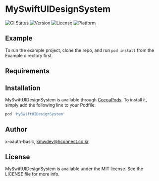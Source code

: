 # MySwiftUIDesignSystem

[![CI Status](https://img.shields.io/travis/x-oauth-basic/MySwiftUIDesignSystem.svg?style=flat)](https://travis-ci.org/x-oauth-basic/MySwiftUIDesignSystem)
[![Version](https://img.shields.io/cocoapods/v/MySwiftUIDesignSystem.svg?style=flat)](https://cocoapods.org/pods/MySwiftUIDesignSystem)
[![License](https://img.shields.io/cocoapods/l/MySwiftUIDesignSystem.svg?style=flat)](https://cocoapods.org/pods/MySwiftUIDesignSystem)
[![Platform](https://img.shields.io/cocoapods/p/MySwiftUIDesignSystem.svg?style=flat)](https://cocoapods.org/pods/MySwiftUIDesignSystem)

## Example

To run the example project, clone the repo, and run `pod install` from the Example directory first.

## Requirements

## Installation

MySwiftUIDesignSystem is available through [CocoaPods](https://cocoapods.org). To install
it, simply add the following line to your Podfile:

```ruby
pod 'MySwiftUIDesignSystem'
```

## Author

x-oauth-basic, kmwdev@hconnect.co.kr

## License

MySwiftUIDesignSystem is available under the MIT license. See the LICENSE file for more info.
